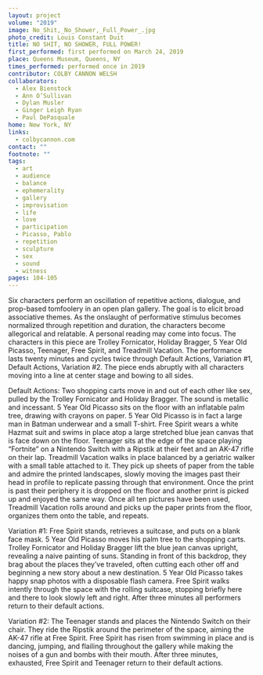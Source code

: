 ```yaml
---
layout: project
volume: "2019"
image: No_Shit,_No_Shower,_Full_Power_.jpg
photo_credit: Louis Constant Duit
title: NO SHIT, NO SHOWER, FULL POWER!
first_performed: first performed on March 24, 2019
place: Queens Museum, Queens, NY
times_performed: performed once in 2019
contributor: COLBY CANNON WELSH
collaborators:
  - Alex Bienstock
  - Ann O’Sullivan
  - Dylan Musler
  - Ginger Leigh Ryan
  - Paul DePasquale
home: New York, NY
links:
  - colbycannon.com
contact: ""
footnote: ""
tags:
  - art
  - audience
  - balance
  - ephemerality
  - gallery
  - improvisation
  - life
  - love
  - participation
  - Picasso, Pablo
  - repetition
  - sculpture
  - sex
  - sound
  - witness
pages: 104-105
---
```


Six characters perform an oscillation of repetitive actions, dialogue, and prop-based tomfoolery in an open plan gallery. The goal is to elicit broad associative themes. As the onslaught of performative stimulus becomes normalized through repetition and duration, the characters become allegorical and relatable. A personal reading may come into focus. The characters in this piece are Trolley Fornicator, Holiday Bragger, 5 Year Old Picasso, Teenager, Free Spirit, and Treadmill Vacation. The performance lasts twenty minutes and cycles twice through Default Actions, Variation #1, Default Actions, Variation #2. The piece ends abruptly with all characters moving into a line at center stage and bowing to all sides.

Default Actions: Two shopping carts move in and out of each other like sex, pulled by the Trolley Fornicator and Holiday Bragger. The sound is metallic and incessant. 5 Year Old Picasso sits on the floor with an inflatable palm tree, drawing with crayons on paper. 5 Year Old Picasso is in fact a large man in Batman underwear and a small T-shirt. Free Spirit wears a white Hazmat suit and swims in place atop a large stretched blue jean canvas that is face down on the floor. Teenager sits at the edge of the space playing “Fortnite” on a Nintendo Switch with a Ripstik at their feet and an AK-47 rifle on their lap. Treadmill Vacation walks in place balanced by a geriatric walker with a small table attached to it. They pick up sheets of paper from the table and admire the printed landscapes, slowly moving the images past their head in profile to replicate passing through that environment. Once the print is past their periphery it is dropped on the floor and another print is picked up and enjoyed the same way. Once all ten pictures have been used, Treadmill Vacation rolls around and picks up the paper prints from the floor, organizes them onto the table, and repeats.

Variation #1: Free Spirit stands, retrieves a suitcase, and puts on a blank face mask. 5 Year Old Picasso moves his palm tree to the shopping carts. Trolley Fornicator and Holiday Bragger lift the blue jean canvas upright, revealing a naive painting of suns. Standing in front of this backdrop, they brag about the places they’ve traveled, often cutting each other off and beginning a new story about a new destination. 5 Year Old Picasso takes happy snap photos with a disposable flash camera. Free Spirit walks intently through the space with the rolling suitcase, stopping briefly here and there to look slowly left and right. After three minutes all performers return to their default actions.

Variation #2: The Teenager stands and places the Nintendo Switch on their chair. They ride the Ripstik around the perimeter of the space, aiming the AK-47 rifle at Free Spirit. Free Spirit has risen from swimming in place and is dancing, jumping, and flailing throughout the gallery while making the noises of a gun and bombs with their mouth. After three minutes, exhausted, Free Spirit and Teenager return to their default actions.
